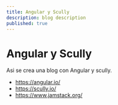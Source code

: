 ```yaml
---
title: Angular y Scully
description: blog description
published: true
---
```


# Angular y Scully
Asi se crea una blog con Angular y scully.

- https://angular.io/ 
- https://scully.io/
- https://www.jamstack.org/